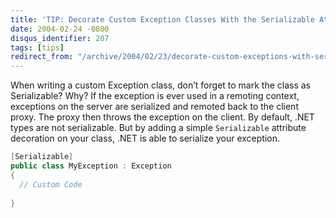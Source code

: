 ```yaml
---
title: 'TIP: Decorate Custom Exception Classes With the Serializable Attribute'
date: 2004-02-24 -0800
disqus_identifier: 207
tags: [tips]
redirect_from: "/archive/2004/02/23/decorate-custom-exceptions-with-serializable-attribute.aspx/"
---
```


When writing a custom Exception class, don’t forget to mark the class as
Serializable? Why? If the exception is ever used in a remoting context,
exceptions on the server are serialized and remoted back to the client
proxy. The proxy then throws the exception on the client. By default,
.NET types are not serializable. But by adding a simple `Serializable`
attribute decoration on your class, .NET is able to serialize your
exception.

```csharp
[Serializable]
public class MyException : Exception
{
  // Custom Code
  
}
```

